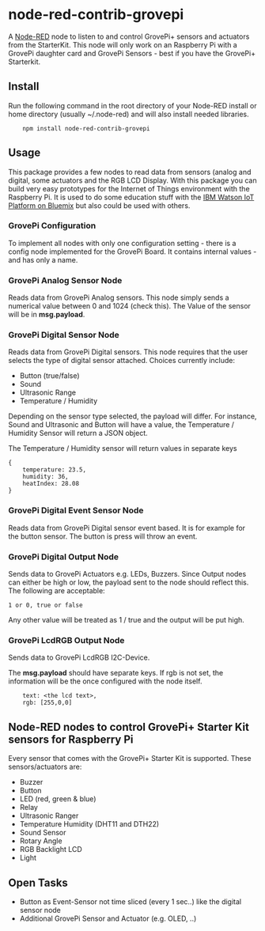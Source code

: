 # node-red-contrib-grovepi

A <a href="http://nodered.org" target="_new">Node-RED</a> node to listen to and control GrovePi+ sensors and actuators from the StarterKit.
This node will only work on an Raspberry Pi with a GrovePi daughter card and GrovePi Sensors - best if you have the GrovePi+ Starterkit. 

Install
-------

Run the following command in the root directory of your Node-RED install or home directory (usually ~/.node-red) and will also install needed libraries.

        npm install node-red-contrib-grovepi


Usage
-----

This package provides a few nodes to read data from sensors (analog and digital, some actuators and the RGB LCD Display.
With this package you can build very easy prototypes for the Internet of Things environment with the Raspberry Pi. 
It is used to do some education stuff with the <a href="http://www.ibm.com/cloud-computing/bluemix/internet-of-things/" target="_new">IBM Watson IoT Platform on Bluemix</a> but also could be used with others.


### GrovePi Configuration

To implement all nodes with only one configuration setting - there is a config node implemented for the GrovePi Board. It contains internal values - and has only a name. 

### GrovePi Analog Sensor Node

Reads data from GrovePi Analog sensors. This node simply sends a numerical value between 0 and 1024 (check this). The Value of the sensor will be in <b>msg.payload</b>.

### GrovePi Digital Sensor Node

Reads data from GrovePi Digital sensors. This node requires that the user selects the type of digital sensor attached.
Choices currently include:
 * Button (true/false)
 * Sound
 * Ultrasonic Range
 * Temperature / Humidity

Depending on the sensor type selected, the payload will differ. For instance, Sound and Ultrasonic and Button will have a value, the Temperature / Humidity Sensor will return a JSON object.

The Temperature / Humidity sensor will return values in separate keys

```
{
    temperature: 23.5,
    humidity: 36,
    heatIndex: 28.08
}
```

### GrovePi Digital Event Sensor Node

Reads data from GrovePi Digital sensor event based. It is for example for the button sensor. The button is press will throw an event.  

### GrovePi Digital Output Node

Sends data to GrovePi Actuators e.g. LEDs, Buzzers.
Since Output nodes can either be high or low, the payload sent to the node should reflect this. The following are acceptable:

```1 or 0, true or false ```

Any other value will be treated as 1 / true and the output will be put high.

### GrovePi LcdRGB Output Node

Sends data to GrovePi LcdRGB I2C-Device. 

The <b>msg.payload</b> should have separate keys. If rgb is not set, the information will be the once configured with the node itself.

```
    text: <the lcd text>,
    rgb: [255,0,0]
```


Node-RED nodes to control GrovePi+ Starter Kit sensors for Raspberry Pi
------------------------------------------------------------------------

Every sensor that comes with the GrovePi+ Starter Kit is supported. 
These sensors/actuators are:
*   Buzzer
*   Button
*   LED (red, green & blue)
*   Relay
*   Ultrasonic Ranger
*   Temperature Humidity (DHT11 and DTH22)
*   Sound Sensor
*   Rotary Angle
*   RGB Backlight LCD
*   Light


Open Tasks
----------
*	Button as Event-Sensor not time sliced (every 1 sec..) like the digital sensor node
*	Additional GrovePi Sensor and Actuator (e.g. OLED, ..)